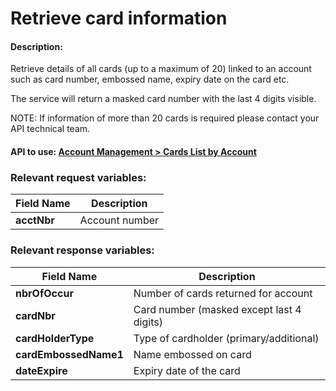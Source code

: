 Retrieve card information
=========================

#### Description:

Retrieve details of all cards (up to a maximum of 20) linked to an account such as card number, embossed name, expiry date on the card etc.

The service will return a masked card number with the last 4 digits visible.

NOTE: If information of more than 20 cards is required please contact your API technical team.


#### API to use: [Account Management > Cards List by Account](https://docs.firstdata.com/org/global/docs/api#cards-list-by-account-v1)


### Relevant request variables:

| Field Name          | Description     |
|---------------------|-----------------|
| **acctNbr**         | Account number  |


### Relevant response variables:

| Field Name            | Description                               |
|-----------------------|-------------------------------------------|
| **nbrOfOccur**        | Number of cards returned for account      |
| **cardNbr**           | Card number (masked except last 4 digits) |
| **cardHolderType**    | Type of cardholder (primary/additional)   |
| **cardEmbossedName1** | Name embossed on card                     |
| **dateExpire**        | Expiry date of the card                   |
